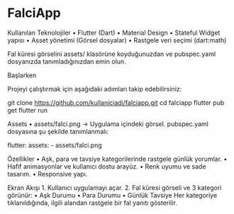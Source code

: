 # FalciApp

 Kullanılan Teknolojiler
	•	Flutter (Dart)
	•	Material Design
	•	Stateful Widget yapısı
	•	Asset yönetimi (Görsel dosyalar)
	•	Rastgele veri seçimi (dart:math)


Fal küresi görselini assets/ klasörüne koyduğunuzdan ve pubspec.yaml dosyanızda tanımladığınızdan emin olun.


 Başlarken

Projeyi çalıştırmak için aşağıdaki adımları takip edebilirsiniz:

git clone https://github.com/kullaniciadi/falciapp.git
cd falciapp
flutter pub get
flutter run


Assets
	•	assets/falci.png → Uygulama içindeki görsel.
pubspec.yaml dosyasına şu şekilde tanımlanmalı:

flutter:
  assets:
    - assets/falci.png


Özellikler
	•	Aşk, para ve tavsiye kategorilerinde rastgele günlük yorumlar.
	•	Hafif animasyonlar ve kullanıcı dostu arayüz.
	•	Renk uyumu ve sade tasarım.
	•	Responsive yapı.

Ekran Akışı
	1.	Kullanıcı uygulamayı açar.
	2.	Fal küresi görseli ve 3 kategori görünür:
	•	 Aşk Durumu
	•	 Para Durumu
	•	Günlük Tavsiye
 Her kategoriye tıklanıldığında, ilgili alandan rastgele bir fal yanıtı gösterilir.
